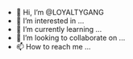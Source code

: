- 👋 Hi, I’m @LOYALTYGANG
- 👀 I’m interested in ...
- 🌱 I’m currently learning ...
- 💞️ I’m looking to collaborate on ...
- 📫 How to reach me ...

<!---
LOYALTYGANG/LOYALTYGANG is a ✨ special ✨ repository because its `README.md` (this file) appears on your GitHub profile.
You can click the Preview link to take a look at your changes.
--->
